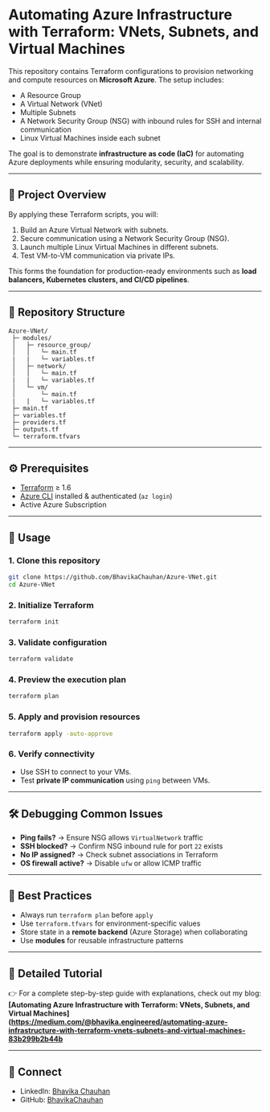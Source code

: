 # Automating Azure Infrastructure with Terraform: VNets, Subnets, and Virtual Machines

This repository contains Terraform configurations to provision networking and compute resources on **Microsoft Azure**.
The setup includes:

* A Resource Group
* A Virtual Network (VNet)
* Multiple Subnets
* A Network Security Group (NSG) with inbound rules for SSH and internal communication
* Linux Virtual Machines inside each subnet

The goal is to demonstrate **infrastructure as code (IaC)** for automating Azure deployments while ensuring modularity, security, and scalability.

---

## 🚀 Project Overview

By applying these Terraform scripts, you will:

1. Build an Azure Virtual Network with subnets.
2. Secure communication using a Network Security Group (NSG).
3. Launch multiple Linux Virtual Machines in different subnets.
4. Test VM-to-VM communication via private IPs.

This forms the foundation for production-ready environments such as **load balancers, Kubernetes clusters, and CI/CD pipelines**.

---

## 📂 Repository Structure

```
Azure-VNet/
 ├─ modules/
 │   ├─ resource_group/
 │   │   └─ main.tf
 |   |   └─ variables.tf 
 │   ├─ network/
 │   │   └─ main.tf
 |   |   └─ variables.tf
 │   └─ vm/
 │       └─ main.tf
 |   |   └─ variables.tf
 ├─ main.tf
 ├─ variables.tf
 ├─ providers.tf 
 ├─ outputs.tf
 └─ terraform.tfvars
```

---

## ⚙️ Prerequisites

* [Terraform](https://developer.hashicorp.com/terraform/downloads) ≥ 1.6
* [Azure CLI](https://learn.microsoft.com/en-us/cli/azure/install-azure-cli) installed & authenticated (`az login`)
* Active Azure Subscription

---

## 🚀 Usage

### 1. Clone this repository

```bash
git clone https://github.com/BhavikaChauhan/Azure-VNet.git
cd Azure-VNet
```

### 2. Initialize Terraform

```bash
terraform init
```

### 3. Validate configuration

```bash
terraform validate
```

### 4. Preview the execution plan

```bash
terraform plan
```

### 5. Apply and provision resources

```bash
terraform apply -auto-approve
```

### 6. Verify connectivity

* Use SSH to connect to your VMs.
* Test **private IP communication** using `ping` between VMs.

---

## 🛠️ Debugging Common Issues

* **Ping fails?** → Ensure NSG allows `VirtualNetwork` traffic
* **SSH blocked?** → Confirm NSG inbound rule for port `22` exists
* **No IP assigned?** → Check subnet associations in Terraform
* **OS firewall active?** → Disable `ufw` or allow ICMP traffic

---

## 📌 Best Practices

* Always run `terraform plan` before `apply`
* Use `terraform.tfvars` for environment-specific values
* Store state in a **remote backend** (Azure Storage) when collaborating
* Use **modules** for reusable infrastructure patterns

---

## 📖 Detailed Tutorial

👉 For a complete step-by-step guide with explanations, check out my blog:
**[Automating Azure Infrastructure with Terraform: VNets, Subnets, and Virtual Machines](https://medium.com/@bhavika.engineered/automating-azure-infrastructure-with-terraform-vnets-subnets-and-virtual-machines-83b299b2b44b**

---

## 🔗 Connect

* LinkedIn: [Bhavika Chauhan](https://www.linkedin.com/in/bhavika-chauhan-276b41332)
* GitHub: [BhavikaChauhan](https://github.com/BhavikaChauhan)

